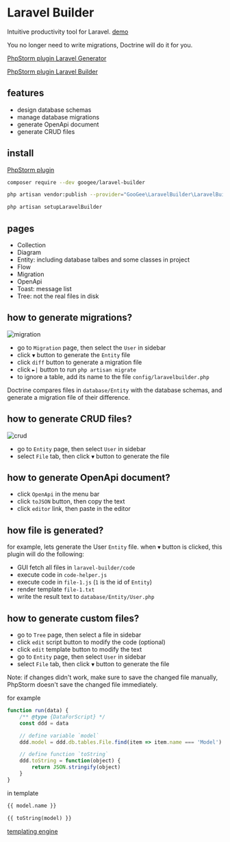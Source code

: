 # Laravel Builder

Intuitive productivity tool for Laravel. [demo](https://googee.github.io/laravel-builder/build002)

You no longer need to write migrations, Doctrine will do it for you.

[PhpStorm plugin Laravel Generator](https://plugins.jetbrains.com/plugin/15276)

[PhpStorm plugin Laravel Builder](https://plugins.jetbrains.com/plugin/20064)


## features

- design database schemas
- manage database migrations
- generate OpenApi document
- generate CRUD files


## install

[PhpStorm plugin](https://plugins.jetbrains.com/plugin/20064)

```bash
composer require --dev googee/laravel-builder

php artisan vendor:publish --provider="GooGee\LaravelBuilder\LaravelBuilderServiceProvider"

php artisan setupLaravelBuilder
```


## pages

- Collection
- Diagram
- Entity: including database talbes and some classes in project
- Flow
- Migration
- OpenApi
- Toast: message list
- Tree: not the real files in disk


## how to generate migrations?

![migration](https://googee.github.io/laravel-builder/image/migration.gif)

- go to `Migration` page, then select the `User` in sidebar
- click `▼` button to generate the `Entity` file
- click `diff` button to generate a migration file
- click `►|` button to run `php artisan migrate`
- to ignore a table, add its name to the file `config/laravelbuilder.php`

Doctrine compares files in `database/Entity` with the database schemas, and generate a migration file of their difference.


## how to generate CRUD files?

![crud](https://googee.github.io/laravel-builder/image/crud.gif)

- go to `Entity` page, then select `User` in sidebar
- select `File` tab, then click `▼` button to generate the file


## how to generate OpenApi document?

- click `OpenApi` in the menu bar
- click `toJSON` button, then copy the text
- click `editor` link, then paste in the editor


## how file is generated?

for example, lets generate the User `Entity` file.
when `▼` button is clicked, this plugin will do the following:

- GUI fetch all files in `laravel-builder/code`
- execute code in `code-helper.js`
- execute code in `file-1.js` (`1` is the id of `Entity`)
- render template `file-1.txt`
- write the result text to `database/Entity/User.php`


## how to generate custom files?

- go to `Tree` page, then select a file in sidebar
- click `edit` script button to modify the code (optional)
- click `edit` template button to modify the text
- go to `Entity` page, then select `User` in sidebar
- select `File` tab, then click `▼` button to generate the file

Note: if changes didn't work, make sure to save the changed file manually, PhpStorm doesn't save the changed file immediately.

for example

```JavaScript
function run(data) {
    /** @type {DataForScript} */
    const ddd = data

    // define variable `model`
    ddd.model = ddd.db.tables.File.find(item => item.name === 'Model')

    // define function `toString`
    ddd.toString = function(object) {
        return JSON.stringify(object)
    }
}
```

in template

```txt
{{ model.name }}

{{ toString(model) }}
```

[templating engine](https://mozilla.github.io/nunjucks/templating.html)
